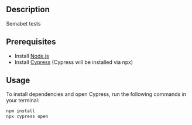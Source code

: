 ## Description
Semabet tests

## Prerequisites
- Install [Node.js](https://nodejs.org/)
- Install [Cypress](https://www.cypress.io/) (Cypress will be installed via npx)

## Usage

To install dependencies and open Cypress, run the following commands in your terminal:

```bash
npm install
npx cypress open
